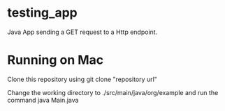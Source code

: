 # testing_app
Java App sending a GET request to a Http endpoint.

# Running on Mac

Clone this repository using git clone "repository url"

Change the working directory to ./src/main/java/org/example and run the command java Main.java
